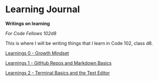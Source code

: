 # Learning Journal

**Writings on learning**

*For Code Fellows 102d8*

This is where I will be writing things that I learn in Code 102, class d8.

[Learnings 0 - Growth Mindset](https://zx37.github.io/learning-journal/learnings-2)

[Learnings 1 - GitHub Repos and Markdown Basics](https://zx37.github.io/learning-journal/learnings-1)

[Learnings 2 - Terminal Basics and the Text Editor](https://zx37.github.io/learning-journal/learnings-2)
